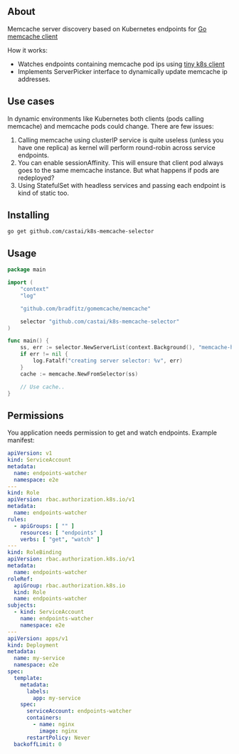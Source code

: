## About

Memcache server discovery based on Kubernetes endpoints for [Go memcache client](https://github.com/bradfitz/gomemcache)

How it works:
* Watches endpoints containing memcache pod ips using [tiny k8s client](https://github.com/castai/k8s-client-go)
* Implements ServerPicker interface to dynamically update memcache ip addresses.

## Use cases

In dynamic environments like Kubernetes both clients (pods calling memcache) and memcache pods could change.
There are few issues:
1. Calling memcache using clusterIP service is quite useless (unless you have one replica) as kernel will perform round-robin across service endpoints.
2. You can enable sessionAffinity. This will ensure that client pod always goes to the same memcache instance. But what happens if pods are redeployed?
3. Using StatefulSet with headless services and passing each endpoint is kind of static too.

## Installing

```
go get github.com/castai/k8s-memcache-selector
```

## Usage

```go
package main

import (
	"context"
	"log"

	"github.com/bradfitz/gomemcache/memcache"

	selector "github.com/castai/k8s-memcache-selector"
)

func main() {
	ss, err := selector.NewServerList(context.Background(), "memcache-headless:11211")
	if err != nil {
		log.Fatalf("creating server selector: %v", err)
	}
	cache := memcache.NewFromSelector(ss)

	// Use cache..
}
```

## Permissions

You application needs permission to get and watch endpoints. Example manifest:

```yaml
apiVersion: v1
kind: ServiceAccount
metadata:
  name: endpoints-watcher
  namespace: e2e
---
kind: Role
apiVersion: rbac.authorization.k8s.io/v1
metadata:
  name: endpoints-watcher
rules:
  - apiGroups: [ "" ]
    resources: [ "endpoints" ]
    verbs: [ "get", "watch" ]
---
kind: RoleBinding
apiVersion: rbac.authorization.k8s.io/v1
metadata:
  name: endpoints-watcher
roleRef:
  apiGroup: rbac.authorization.k8s.io
  kind: Role
  name: endpoints-watcher
subjects:
  - kind: ServiceAccount
    name: endpoints-watcher
    namespace: e2e
---
apiVersion: apps/v1
kind: Deployment
metadata:
  name: my-service
  namespace: e2e
spec:
  template:
    metadata:
      labels:
        app: my-service
    spec:
      serviceAccount: endpoints-watcher
      containers:
        - name: nginx
          image: nginx
      restartPolicy: Never
  backoffLimit: 0
```